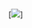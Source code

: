 [![](https://discord.c99.nl/widget/theme-2/522050684242231297.png)]

<!--
#Discord card exemple 
[![](https://discord.c99.nl/widget/theme-4/482139697796349953.png)](https://discord.com/channels/@me/482139697796349953)
-->
